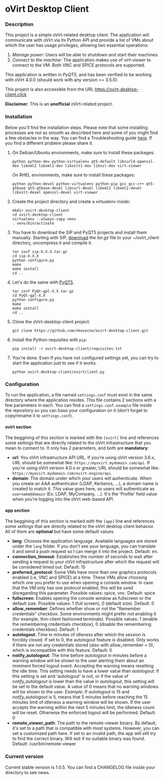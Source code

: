 # oVirt Desktop Client

### Description

This project is a simple oVirt-related desktop client. The application will communicate with oVirt via its Python API and provide a list of VMs about which the user has usage privileges, allowing two essential operations:

 1. _Manage power_: Users will be able to shutdown and start their machines.
 2. _Connect to the machine_: The application makes use of _virt-viewer_ to connect to the VM. Both VNC and SPICE protocols are supported.

This application is written in *PyQT5*, and has been verified to be working with oVirt 4.0.0 (should work with any version >= 3.5.0).

This project is also accessible from the URL https://ovirt-desktop-client.click

**Disclaimer**: This is an **unofficial** oVirt-related project. 

### Installation

Below you'll find the installation steps. Please note that some installing processes are not as smooth as described here and some of you might find a few obstacles in the way. You can find a Troubleshooting guide [here](https://ovirt-desktop-client.click/wiki/Install-process). If you find a different problem please share it.

1. On Debian/Ubuntu environments, make sure to install these packages: 
   ```
   python python-dev python-virtualenv qt5-default libcurl4-openssl-dev libxml2 libxml2-dev libxslt1-dev libssl-dev virt-viewer
   ```

   On RHEL environments, make sure to install these packages:
   ```
   python python-devel python-virtualenv python-pip gcc gcc-c++ qt5-qtbase qt5-qtbase-devel libcurl-devel libxml2 libxml2-devel libxslt-devel openssl-devel virt-viewer
   ```

2. Create the project directory and create a *virtualenv* inside:
   ```
   mkdir ovirt-desktop-client
   cd ovirt-desktop-client
   virtualenv --always-copy venv
   . venv/bin/activate
   ```

3. You have to download the SIP and PyQT5 projects and install them manually. Starting with SIP, [download](https://sourceforge.net/projects/pyqt/files/sip/) the *tar.gz* file to your ~/ovirt_client directory, uncompress it and compile it.
   ```
   tar zxvf sip-X.X.X.tar.gz
   cd sip-X.X.X
   python configure.py
   make
   make install
   cd ..
   ```

4. Let's do the same with [PyQT5](https://www.riverbankcomputing.com/software/pyqt/download5).
   ```
   tar zxvf PyQt-gpl-X.X.tar.gz
   cd PyQt-gpl-X.X
   python configure.py
   make
   make install
   cd ..
   ```

5. Clone the oVirt-desktop-client project:
   ```
   git clone https://github.com/nkovacne/ovirt-desktop-client.git
   ```

6. Install the Python requisites with `pip`:
   ```
   pip install -r ovirt-desktop-client/requisites.txt
   ```

7. You're done. Even if you have not configured settings yet, you can try to start the application just to see if it works.
   ```
   python ovirt-desktop-client/ovirtclient.py
   ```

### Configuration

To run the application, a file named `settings.conf` must exist in the same directory where the application resides. This file contains 2 sections with a few parameters in each. You can find a `settings.conf.example` file inside the repository so you can base your configuration on it (don't forget to copy/rename it to `settings.conf`).

#### ovirt section

The beggining of this section is marked with the `[ovirt]` line and references some settings that are directly related to the oVirt infrastructure that you mean to connect to. It only has 2 parameters, and both are **mandatory**:

 * **url**: You oVirt infrastructure API URL. If you're using oVirt version 3.6.x, URL should be somewhat like: `https://myovirt.mydomain.com/api`. If you're using oVirt version 4.0.x or greater, URL should be somewhat like: `https://myovirt.mydomain.com/ovirt-engine/api`.
 * **domain**: The domain under which your users will authenticate. When you create an AAA authenticator (LDAP, Kerberos, ...), a domain name is created to match it. This value goes here, so users will authenticate as `username@domain` (Ex: LDAP, MyCompany, ...). It's the 'Profile' field value when you're logging into the oVirt web-based API.
 
#### app section

The beggining of this section is marked with the `[app]` line and references some settings that are directly related to the oVirt desktop client behavior. All of them are **optional** but have some default values.

* **lang**: Chooses the application language. Available languages are stored under the `lang` folder. If you don't see your language, you can translate it and send a push request so I can merge it into the project. Default: en.
* **connection_timeout**: Establishes the number of seconds to wait after sending a request to your oVirt infrastructure after which the request will be considered timed out. Default: 15
* **preferred_protocol**: Some VMs have more than one graphics protocols enabled (i.e, VNC and SPICE) at a time. These VMs allow choosing which one you prefer to use when opening a console window. In case that the VM only has one protocol enabled, this will be used disregarding this parameter. Possible values: spice, vnc. Default: spice
* **fullscreen**: Enables opening the console window as fullscreen or the default size. Possible values: 1 (full screen), 0 (default size). Default: 0
* **allow_remember**: Defines whether show or not the "Remember credentials" checkbox. Some environments might prefer not enabling it (for example, thin-client fashioned terminals). Possible values: 1 (enable the remembering credentials checkbox), 0 (disable the remembering credentials checkbox). Default: 1
* **autologout**: Time in minutes of idleness after which the session is forcibly closed. If set to 0, the autologout feature is disabled. Only works if there are not any credentials stored (also with allow_remember = 0), which is incompatible with this feature. Default: 0
* **notify_autologout**: The time before *autologout* in minutes before a warning window will be shown to the user alerting them about an imminent forced logout event. Accepting the warning means resetting the idle time. This setting needs to have a lower value than *autologout*. If this setting is set and 'autologout' is not, or if the value of *notify_autologout* is lower than the value in *autologout*, this setting will be set to the default value. A value of 0 means that no warning windows will be shown to the user. _Example_: If *autologout* is 15 and *notify_autologout* is 5, means that 5 minutes before reaching the 15 minutes limit of idleness a warning window will be shown. If the user accepts the warning within the next 5 minutes limit, the idleness count will be reset. Otherwise the enforced logout will be performed. Default: 0
* **remote_viewer_path**: The path to the remote-viewer binary. By default, it's set to a path that is compatible with most systems. However, you can set a customized path here. If set to an invalid path, the app will still try to find the correct binary. Will exit if no suitable binary was found. Default: /usr/bin/remote-viewer

### Current version

Current stable version is 1.0.5. You can find a CHANGELOG file inside your directory to see news.
